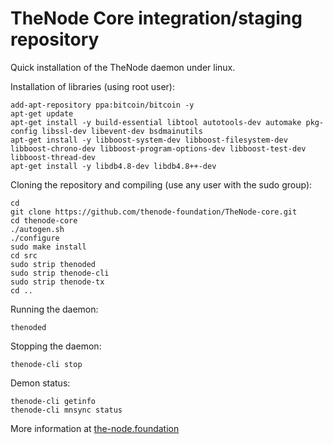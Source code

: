 # TheNode Core integration/staging repository


Quick installation of the TheNode daemon under linux.

Installation of libraries (using root user):

    add-apt-repository ppa:bitcoin/bitcoin -y
    apt-get update
    apt-get install -y build-essential libtool autotools-dev automake pkg-config libssl-dev libevent-dev bsdmainutils
    apt-get install -y libboost-system-dev libboost-filesystem-dev libboost-chrono-dev libboost-program-options-dev libboost-test-dev libboost-thread-dev
    apt-get install -y libdb4.8-dev libdb4.8++-dev

Cloning the repository and compiling (use any user with the sudo group):

    cd
    git clone https://github.com/thenode-foundation/TheNode-core.git
    cd thenode-core
    ./autogen.sh
    ./configure
    sudo make install
    cd src
    sudo strip thenoded
    sudo strip thenode-cli
    sudo strip thenode-tx
    cd ..

Running the daemon:

    thenoded 

Stopping the daemon:

    thenode-cli stop

Demon status:

    thenode-cli getinfo
    thenode-cli mnsync status



More information at [the-node.foundation](https://the-node.foundation)
